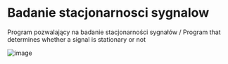 # Badanie stacjonarnosci sygnalow
Program pozwalający na badanie stacjonarności sygnałów / Program that determines whether a signal is stationary or not

![image](https://user-images.githubusercontent.com/37414943/59108129-82f95e80-893a-11e9-8f91-51b55c90281b.png)

